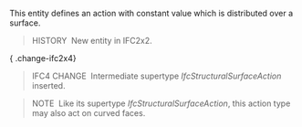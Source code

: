This entity defines an action with constant value which is distributed over a surface.

> HISTORY&nbsp; New entity in IFC2x2.

{ .change-ifc2x4}
> IFC4 CHANGE&nbsp; Intermediate supertype _IfcStructuralSurfaceAction_ inserted.

> NOTE&nbsp; Like its supertype _IfcStructuralSurfaceAction_, this action type may also act on curved faces.

